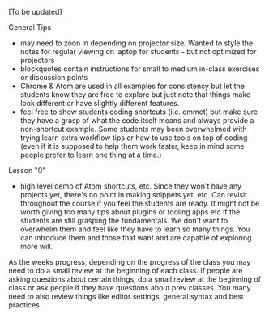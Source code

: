 [To be updated]

General Tips

* may need to zoon in depending on projector size. Wanted to style the notes for regular viewing on laptop for students - but not optimized for projectors
* blockquotes contain instructions for small to medium in-class exercises or discussion points
* Chrome & Atom are used in all examples for consistency but let the students know they are free to explore but just note that things make look different or have slightly different features.
* feel free to show students coding shortcuts (i.e. emmet) but make sure they have a grasp of what the code itself means and always provide a non-shortcut example. Some students may been overwhelmed with trying learn extra workflow tips or how to use tools on top of coding (even if it is supposed to help them work faster, keep in mind some people prefer to learn one thing at a time.)


Lesson "0"
- high level demo of Atom shortcuts, etc. Since they won't have any projects yet, there's no point in making snippets yet, etc.  Can revisit throughout the course if you feel the students are ready.  It might not be worth giving too many tips about plugins or tooling apps etc if the students are still grasping the fundamentals.  We don't want to overwhelm them and feel like they have to learn so many things.  You can introduce them and those that want and are capable of exploring more will.


As the weeks progress, depending on the progress of the class you may need to do a small review at the beginning of each class.  If people are asking questions about certain things, do a small review at the beginning of class or ask people if they have questions about prev classes.  You many need to also review things like editor settings, general syntax and best practices.